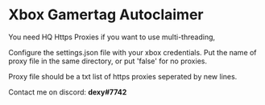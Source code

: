 <h1>Xbox Gamertag Autoclaimer</h1>

You need HQ Https Proxies if you want to use multi-threading,

Configure the settings.json file with your xbox credentials.
Put the name of proxy file in the same directory, or put 'false' for no proxies.

Proxy file should be a txt list of https proxies seperated by new lines.

Contact me on discord: <b>dexy#7742</b>
